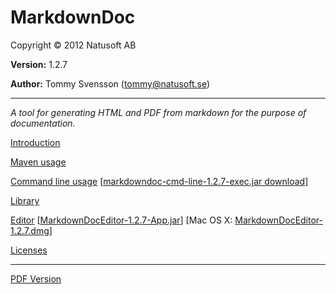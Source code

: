 # MarkdownDoc

Copyright © 2012 Natusoft AB

__Version:__ 1.2.7

__Author:__ Tommy Svensson (tommy@natusoft.se)

----

_A tool for generating HTML and PDF from markdown for the purpose of documentation._

[Introduction](https://github.com/tombensve/MarkdownDoc/blob/master/Docs/MarkdownDoc.md)

[Maven usage](https://github.com/tombensve/MarkdownDoc/blob/master/MavenPlugin/docs/MarkdownDoc-Maven-Plugin.md)

[Command line usage](https://github.com/tombensve/MarkdownDoc/blob/master/CommandLine/docs/MarkdownDoc-CommandLine.md) \[[markdowndoc-cmd-line-1.2.7-exec.jar download](http://download.natusoft.se/tools/markdowndoc-cmd-line-1.2.7-exec.jar)\] 

[Library](https://github.com/tombensve/MarkdownDoc/blob/master/Library/docs/MarkdownDoc-Library.md)

[Editor](https://github.com/tombensve/MarkdownDoc/blob/master/Editor/docs/MarkdownDoc-Editor.md) \[[MarkdownDocEditor-1.2.7-App.jar](http://download.natusoft.se/tools/MarkdownDocEditor-1.2.7-App.jar)\] \[Mac OS X: [MarkdownDocEditor-1.2.7.dmg](http://download.natusoft.se/tools/MarkdownDocEditor-1.2.7.dmg)\]

[Licenses](https://github.com/tombensve/MarkdownDoc/blob/master/Docs/licenses.md)

----

[PDF Version](https://github.com/tombensve/MarkdownDoc/blob/master/Docs/MarkdownDoc-User-Guide.pdf)
